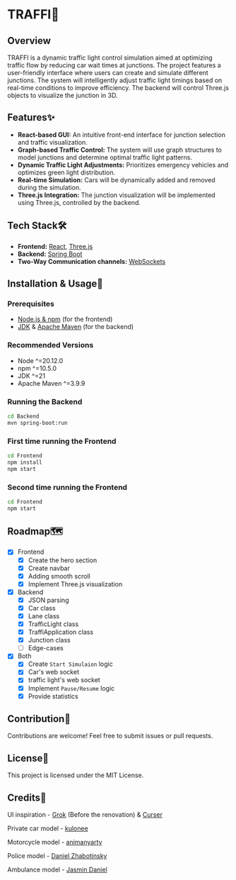 # TRAFFI🚦

## Overview
TRAFFI is a dynamic traffic light control simulation aimed at optimizing traffic flow by reducing car wait times at junctions. The project features a user-friendly interface where users can create and simulate different junctions. The system will intelligently adjust traffic light timings based on real-time conditions to improve efficiency. The backend will control Three.js objects to visualize the junction in 3D.

## Features✨
- **React-based GUI:** An intuitive front-end interface for junction selection and traffic visualization.
- **Graph-based Traffic Control:** The system will use graph structures to model junctions and determine optimal traffic light patterns.
- **Dynamic Traffic Light Adjustments:** Prioritizes emergency vehicles and optimizes green light distribution.
- **Real-time Simulation:** Cars will be dynamically added and removed during the simulation.
- **Three.js Integration:** The junction visualization will be implemented using Three.js, controlled by the backend.

## Tech Stack🛠️
- **Frontend:** <a href="https://react.dev/" target="_blank">React<a>, <a href="https://threejs.org/" target="_blank">Three.js<a>
- **Backend:** <a href="https://spring.io/projects/spring-boot" target="_blank">Spring Boot<a>
- **Two-Way Communication channels:** <a href="https://developer.mozilla.org/en-US/docs/Web/API/WebSockets_API" target="_blank">WebSockets<a>

## Installation & Usage🚀
### Prerequisites
- <a href="https://nodejs.org/en" target="_blank">Node.js & npm<a> (for the frontend)
- <a href="https://www.oracle.com/java/technologies/downloads/" target="_blank">JDK<a> & <a href="https://maven.apache.org/download.cgi" target="_blank">Apache Maven<a> (for the backend)
### Recommended Versions
- Node ^=20.12.0
- npm ^=10.5.0
- JDK ^=21
- Apache Maven ^=3.9.9
### Running the Backend
```sh
cd Backend
mvn spring-boot:run
```
### First time running the Frontend
```sh
cd Frontend
npm install
npm start
```
### Second time running the Frontend
```sh
cd Frontend
npm start
```

## Roadmap🗺️
- [x] Frontend
  - [x] Create the hero section
  - [x] Create navbar
  - [x] Adding smooth scroll
  - [x] Implement Three.js visualization
- [x] Backend
  - [x] JSON parsing
  - [x] Car class
  - [x] Lane class
  - [x] TrafficLight class
  - [x] TraffiApplication class
  - [x] Junction class
  - [ ] Edge-cases
- [x] Both
  - [x] Create `Start Simulaion` logic
  - [x] Car's web socket
  - [x] traffic light's web socket
  - [x] Implement `Pause/Resume` logic
  - [x] Provide statistics

## Contribution🤝
Contributions are welcome! Feel free to submit issues or pull requests.

## License📄
This project is licensed under the MIT License.

## Credits🥰
UI inspiration - <a href="https://x.ai/">Grok<a> (Before the renovation) & <a href="https://www.cursor.com/">Curser<a><p>
Private car model - <a href="https://sketchfab.com/3d-models/low-poly-ford-mustang-b4519356d2cc4bd09bb58c8285c3d705">kulonee<a><p>
Motorcycle model - <a href="https://sketchfab.com/3d-models/motorcycle-38404e2077ca4b209cd2f1db30541b94">animanyarty<a><p>
Police model - <a href="https://sketchfab.com/3d-models/cop-sedan-90-low-poly-model-dc81625478a744649b210c7f248b0b6a">Daniel Zhabotinsky<a><p>
Ambulance model - <a href="https://sketchfab.com/3d-models/ambulance-car-low-poly-25392b75045946f7a4c9a03e3bea969e">Jasmin Daniel<a>